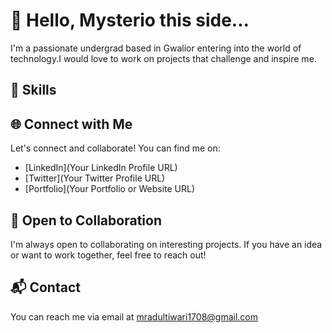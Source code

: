 
  # 👋 Hello, Mysterio this side...

I'm a passionate undergrad based in Gwalior entering into the world of technology.I would love to  work on projects that challenge and inspire me.

## 🚀 Skills

 



## 🌐 Connect with Me

Let's connect and collaborate! You can find me on:

- [LinkedIn](Your LinkedIn Profile URL)
- [Twitter](Your Twitter Profile URL)
- [Portfolio](Your Portfolio or Website URL)

## 🤝 Open to Collaboration

I'm always open to collaborating on interesting projects. If you have an idea or want to work together, feel free to reach out!

## 📬 Contact

You can reach me via email at mradultiwari1708@gmail.com

